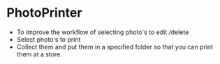 # PhotoPrinter

- To improve the workflow of selecting photo's to edit /delete
- Select photo's to print
- Collect them and put them in a specified folder so that you can print them at a store.
